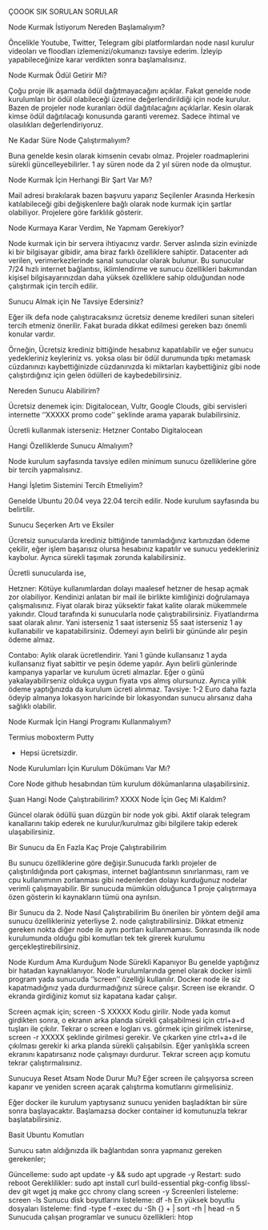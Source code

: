 ÇOOOK SIK SORULAN SORULAR

Node Kurmak İstiyorum Nereden Başlamalıyım?

Öncelikle Youtube, Twitter, Telegram gibi platformlardan node nasıl kurulur videoları ve floodları izlemenizi/okumanızı tavsiye ederim. İzleyip yapabileceğinize karar verdikten sonra başlamalısınız.

Node Kurmak Ödül Getirir Mi?

Çoğu proje ilk aşamada ödül dağıtmayacağını açıklar. Fakat genelde node kurulumları bir ödül olabileceği üzerine değerlendirildiği için node kurulur. Bazen de projeler node kuranları ödül dağıtılacağını açıklarlar. Kesin olarak kimse ödül dağıtılacağı konusunda garanti veremez.  Sadece ihtimal ve olasılıkları değerlendiriyoruz.

Ne Kadar Süre Node Çalıştırmalıyım?

Buna genelde kesin olarak kimsenin cevabı olmaz. Projeler roadmaplerini sürekli güncelleyebilirler. 1 ay süren node da 2 yıl süren node da olmuştur.

Node Kurmak İçin Herhangi Bir Şart Var Mı?

Mail adresi bırakılarak
bazen başvuru yaparız
Seçilenler Arasında
Herkesin katılabileceği
gibi değişkenlere bağlı olarak node kurmak için şartlar olabiliyor. Projelere göre farklılık gösterir. 

Node Kurmaya Karar Verdim, Ne Yapmam Gerekiyor?

Node kurmak için bir servera ihtiyacınız vardır. Server aslında sizin evinizde ki bir bilgisayar gibidir, ama biraz farklı özelliklere sahiptir. Datacenter adı verilen, verimerkezlerinde sanal sunucular olarak bulunur. Bu sunucular 7/24 hızlı internet bağlantısı, iklimlendirme ve sunucu özellikleri bakımından kişisel bilgisayarınızdan daha yüksek özelliklere sahip olduğundan node çalıştırmak için tercih edilir.




Sunucu Almak için Ne Tavsiye Edersiniz?

Eğer ilk defa node çalıştıracaksınız ücretsiz deneme kredileri sunan siteleri tercih etmeniz önerilir. Fakat burada dikkat edilmesi gereken bazı önemli konular vardır.

Örneğin, Ücretsiz krediniz bittiğinde hesabınız kapatılabilir ve eğer sunucu yedekleriniz keyleriniz vs. yoksa olası bir ödül durumunda tıpkı metamask cüzdanınızı kaybettiğinizde cüzdanınızda ki miktarları kaybettiğiniz gibi node çalıştırdığınız için gelen ödülleri de kaybedebilirsiniz.

Nereden Sunucu Alabilirim?

Ücretsiz denemek için: Digitalocean, Vultr, Google Clouds, gibi servisleri internette ‘’XXXXX promo code’’ şeklinde arama yaparak bulabilirsiniz.

Ücretli kullanmak isterseniz:
Hetzner
Contabo
Digitalocean

Hangi Özelliklerde Sunucu Almalıyım?

Node kurulum sayfasında tavsiye edilen minimum sunucu özelliklerine göre bir tercih yapmalısınız.

Hangi İşletim Sistemini Tercih Etmeliyim?

Genelde Ubuntu 20.04 veya 22.04 tercih edilir. Node kurulum sayfasında bu belirtilir.

Sunucu Seçerken Artı ve Eksiler

Ücretsiz sunucularda krediniz bittiğinde tanımladığınız kartınızdan ödeme çekilir, eğer işlem başarısız olursa hesabınız kapatılır ve sunucu yedekleriniz kaybolur. Ayrıca sürekli taşımak zorunda kalabilirsiniz.


Ücretli sunucularda ise,

Hetzner: Kötüye kullanımlardan dolayı maalesef hetzner de hesap açmak zor olabiliyor. Kendinizi anlatan bir mail ile birlikte kimliğinizi doğrulamaya çalışmalısınız.
Fiyat olarak biraz yüksektir fakat kalite olarak mükemmele yakındır. Cloud tarafında ki sunucularla node çalıştırabilirsiniz. Fiyatlandırma saat olarak alınır. Yani isterseniz 1 saat isterseniz 55 saat isterseniz 1 ay kullanabilir ve kapatabilirsiniz. Ödemeyi ayın belirli bir gününde alır peşin ödeme almaz.


Contabo: Aylık olarak ücretlendirir. Yani 1 günde kullansanız 1 ayda kullansanız fiyat sabittir ve peşin ödeme yapılır. 
Ayın belirli günlerinde kampanya yaparlar ve kurulum ücreti almazlar. Eğer o günü yakalayabilirseniz oldukça uygun fiyata vps almış olursunuz. Ayrıca yıllık ödeme yaptığınızda da kurulum ücreti alınmaz.
Tavsiye: 1-2 Euro daha fazla ödeyip almanya lokasyon haricinde bir lokasyondan sunucu alırsanız daha sağlıklı olabilir.







Node Kurmak İçin Hangi Programı Kullanmalıyım?

Termius
moboxterm
Putty

* Hepsi ücretsizdir.

Node Kurulumları İçin Kurulum Dökümanı Var Mı?

Core Node github hesabından tüm kurulum dökümanlarına ulaşabilirsiniz.


Şuan Hangi Node Çalıştırabilirim? XXXX Node İçin Geç Mi Kaldım?

Güncel olarak ödüllü şuan düzgün bir node yok gibi. Aktif olarak telegram kanallarını takip ederek ne kurulur/kurulmaz gibi bilgilere takip ederek ulaşabilirsiniz.

Bir Sunucu da En Fazla Kaç Proje Çalıştırabilirim

Bu sunucu özelliklerine göre değişir.Sunucuda farklı projeler de çalıştırıldığında port çakışması, internet bağlantısının sınırlanması, ram ve cpu kullanımının zorlanması gibi nedenlerden dolayı kurduğunuz nodelar verimli çalışmayabilir. Bir sunucuda mümkün olduğunca 1 proje çalıştırmaya özen gösterin ki kaynakların tümü ona ayrılsın. 


Bir Sunucu da 2. Node Nasıl Çalıştırabilirim
Bu önerilen bir yöntem değil ama sunucu özellikleriniz yeterliyse 2. node çalıştırabilirsiniz. Dikkat etmeniz gereken nokta diğer node ile aynı portları kullanmaması. Sonrasında ilk node kurulumunda olduğu gibi komutları tek tek girerek kurulumu gerçekleştirebilirsiniz.

Node Kurdum Ama Kurduğum Node Sürekli Kapanıyor
Bu genelde yaptığınız bir hatadan kaynaklanıyor. Node kurulumlarında genel olarak docker isimli program yada sunucuda ‘’screen’’ özelliği kullanılır.
Docker node ile siz kapatmadığınız yada durdurmadığınız sürece çalışır.
Screen ise ekrandır. O ekranda girdiğiniz komut siz kapatana kadar çalışır. 

Screen açmak için;
screen -S XXXXX
Kodu girilir. Node yada komut girdikten sonra, o ekranın arka planda sürekli çalışabilmesi için ctrl+a+d tuşları ile çıkılır.
Tekrar o screen e logları vs. görmek için girilmek istenirse,
screen -r XXXXX şeklinde girilmesi gerekir. Ve çıkarken yine ctrl+a+d ile çıkılması gerekir ki arka planda sürekli çalışabilsin.
Eğer yanlışlıkla screen ekranını kapatırsanız node çalışmayı durdurur. Tekrar screen açıp komutu tekrar çalıştırmalısınız.

Sunucuya Reset Atsam Node Durur Mu?
Eğer screen ile çalışıyorsa screen kapanır ve yeniden screen açarak çalıştırma komutlarını girmelisiniz.

Eğer docker ile kurulum yaptıysanız sunucu yeniden başladıktan bir süre sonra başlayacaktır. Başlamazsa docker container id komutunuzla tekrar başlatabilirsiniz.

Basit Ubuntu Komutları

Sunucu satın aldığınızda ilk bağlantıdan sonra yapmanız gereken gerekenler;

Güncelleme: sudo apt update -y && sudo apt upgrade -y
Restart: sudo reboot
Gereklilikler: sudo apt install curl build-essential pkg-config libssl-dev git wget jq make gcc chrony clang screen -y
Screenleri listeleme: screen -ls
Sunucu disk boyutlarını listeleme: df -h
En yüksek boyutlu dosyaları listeleme: find -type f -exec du -Sh {} + | sort -rh | head -n 5
Sunucuda çalışan programlar ve sunucu özellikleri: htop


